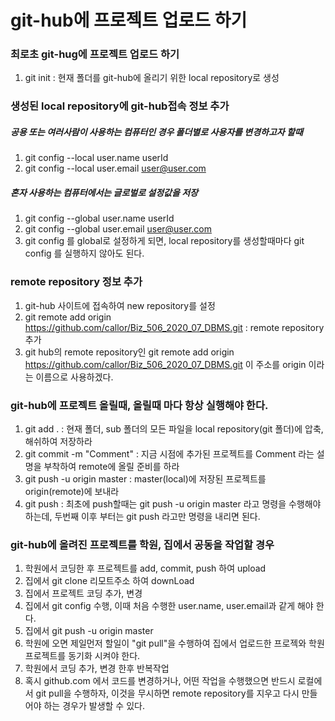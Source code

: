 # git-hub에 프로젝트 업로드 하기

### 최로초 git-hug에 프로젝트 업로드 하기
1. git init : 현재 폴더를 git-hub에 올리기 위한 local repository로 생성

### 생성된 local repository에 git-hub접속 정보 추가

##### 공용 또는 여러사람이 사용하는 컴퓨터인 경우 폴더별로 사용자를 변경하고자 할때 
1. git config --local user.name userId 
2. git config --local user.email user@user.com

##### 혼자 사용하는 컴퓨터에서는 글로벌로 설정값을 저장
1. git config --global user.name userId 
2. git config --global user.email user@user.com
3. git config 를 global로 설정하게 되면, local repository를 생성할때마다 git config 를 실행하지 않아도 된다.

### remote repository 정보 추가
1. git-hub 사이트에 접속하여 new repository를 설정
2. git remote add origin https://github.com/callor/Biz_506_2020_07_DBMS.git : remote repository 추가
3. git hub의 remote repository인 git remote add origin https://github.com/callor/Biz_506_2020_07_DBMS.git 이 주소를 origin 이라는 이름으로 사용하겠다.

### git-hub에 프로젝트 올릴때, 올릴때 마다 항상 실행해야 한다.
1. git add . : 현재 폴더, sub 폴더의 모든 파일을 local repository(git 폴더)에 압축, 해쉬하여 저장하라
2. git commit -m "Comment" : 지금 시점에 추가된 프로젝트를 Comment 라는 설명을 부착하여 remote에 올릴 준비를 하라
3. git push -u origin master : master(local)에 저장된 프로젝트를 origin(remote)에 보내라
4. git push : 최초에 push할때는 git push -u origin master 라고 명령을 수행해야 하는데, 두번째 이후 부터는 git push 라고만 명령을 내리면 된다.

### git-hub에 올려진 프로젝트를 학원, 집에서 공동을 작업할 경우
1. 학원에서 코딩한 후 프로젝트를 add, commit, push 하여 upload
2. 집에서 git clone 리모트주소 하여 downLoad
3. 집에서 프로젝트 코딩 추가, 변경 
4. 집에서 git config 수행, 이때 처음 수행한 user.name, user.email과 같게 해야 한다.
5. 집에서 git push -u origin master
6. 학원에 오면 제일먼저 할일이 "git pull"을 수행하여 집에서 업로드한 프로젝와 학원 프로젝트를 동기화 시켜야 한다.
7. 학원에서 코딩 추가, 변경 한후 반복작업
8. 혹시 github.com 에서 코드를 변경하거나, 어떤 작업을 수행했으면 반드시 로컬에서 git pull을 수행하자, 이것을 무시하면 remote repository를 지우고 다시 만들어야 하는 경우가 발생할 수 있다.









